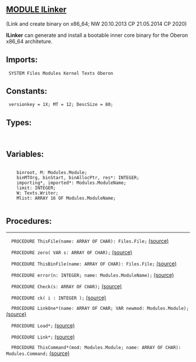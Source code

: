 
## [MODULE ILinker](https://github.com/io-core/Build/blob/main/ILinker.Mod)
    
(Link and create binary on x86_64; NW 20.10.2013 CP 21.05.2014 CP 2020)
    
**ILinker** can generate and install a bootable inner core binary for the Oberon x86_64 architeture.
  

  ## Imports:
` SYSTEM Files Modules Kernel Texts Oberon`

## Constants:
```
 versionkey = 1X; MT = 12; DescSize = 80;

```
## Types:
```


```
## Variables:
```
 
    binroot, M: Modules.Module;
    binMTOrg, binStart, binAllocPtr, res*: INTEGER;
    importing*, imported*: Modules.ModuleName;
    limit: INTEGER;
    W: Texts.Writer;
    Mlist: ARRAY 16 OF Modules.ModuleName;
 

```
## Procedures:
---

`  PROCEDURE ThisFile(name: ARRAY OF CHAR): Files.File;` [(source)](https://github.com/io-orig/System/blob/main/ILinker.Mod#L28)


`  PROCEDURE zero( VAR s: ARRAY OF CHAR);` [(source)](https://github.com/io-orig/System/blob/main/ILinker.Mod#L37)


`  PROCEDURE ThisBinFile(name: ARRAY OF CHAR): Files.File;` [(source)](https://github.com/io-orig/System/blob/main/ILinker.Mod#L44)


`  PROCEDURE error(n: INTEGER; name: Modules.ModuleName);` [(source)](https://github.com/io-orig/System/blob/main/ILinker.Mod#L54)


`  PROCEDURE Check(s: ARRAY OF CHAR);` [(source)](https://github.com/io-orig/System/blob/main/ILinker.Mod#L58)


`  PROCEDURE ck( i : INTEGER );` [(source)](https://github.com/io-orig/System/blob/main/ILinker.Mod#L69)


`  PROCEDURE LinkOne*(name: ARRAY OF CHAR; VAR newmod: Modules.Module);` [(source)](https://github.com/io-orig/System/blob/main/ILinker.Mod#L85)


`  PROCEDURE Load*;` [(source)](https://github.com/io-orig/System/blob/main/ILinker.Mod#L242)


`  PROCEDURE Link*;` [(source)](https://github.com/io-orig/System/blob/main/ILinker.Mod#L247)


`  PROCEDURE ThisCommand*(mod: Modules.Module; name: ARRAY OF CHAR): Modules.Command;` [(source)](https://github.com/io-orig/System/blob/main/ILinker.Mod#L312)

